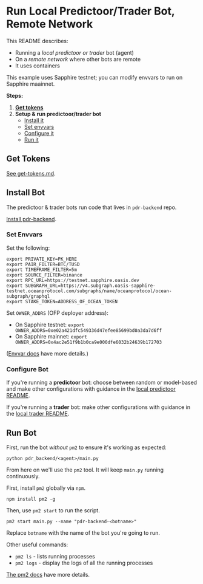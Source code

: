 # Run Local Predictoor/Trader Bot, Remote Network

This README describes:
- Running a *local predictoor or trader* bot (agent)
- On a *remote network* where other bots are remote
- It uses containers

This example uses Sapphire testnet; you can modify envvars to run on Sapphire maainnet.

**Steps:**

1. **[Get tokens](#get-tokens)**
2. **Setup & run predictoor/trader bot**
    - [Install it](#install-bot)
    - [Set envvars](#set-envvars)
    - [Configure it](#configure-bot)
    - [Run it](#run-bot)

## Get Tokens

[See get-tokens.md](./get-tokens.md).

## Install Bot

The predictoor & trader bots run code that lives in `pdr-backend` repo.

[Install pdr-backend](install.md).

### Set Envvars

Set the following:

```console
export PRIVATE_KEY=PK_HERE
export PAIR_FILTER=BTC/TUSD
export TIMEFRAME_FILTER=5m
export SOURCE_FILTER=binance
export RPC_URL=https://testnet.sapphire.oasis.dev
export SUBGRAPH_URL=https://v4.subgraph.oasis-sapphire-testnet.oceanprotocol.com/subgraphs/name/oceanprotocol/ocean-subgraph/graphql
export STAKE_TOKEN=ADDRESS_OF_OCEAN_TOKEN
```

Set `OWNER_ADDRS` (OFP deployer address):
- On Sapphire testnet: `export OWNER_ADDRS=0xe02a421dfc549336d47efee85699bd0a3da7d6ff`
- On Sapphire mainnet: `export OWNER_ADDRS=0x4ac2e51f9b1b0ca9e000dfe6032b24639b172703`


([Envvar docs](./envvars.md) have more details.)

### Configure Bot

If you're running a **predictoor** bot: choose between random or model-based and make other configurations with guidance in the [local predictoor README](localpredictoor-localnet.md).

If you're running a **trader** bot: make other configurations with guidance in the [local trader README](localtrader-localnet.md).

## Run Bot

First, run the bot _without_ `pm2` to ensure it's working as expected:

```console
python pdr_backend/<agent>/main.py
```

From here on we'll use the `pm2` tool. It will keep `main.py` running continuously.

First, install `pm2` globally via `npm`.

```console
npm install pm2 -g
```

Then, use `pm2 start` to run the script.

```console
pm2 start main.py --name "pdr-backend-<botname>"
```

Replace `botname` with the name of the bot you're going to run.

Other useful commands:

- `pm2 ls` - lists running processes
- `pm2 logs` - display the logs of all the running processes

[The pm2 docs](https://pm2.keymetrics.io/docs/usage/quick-start/) have more details.